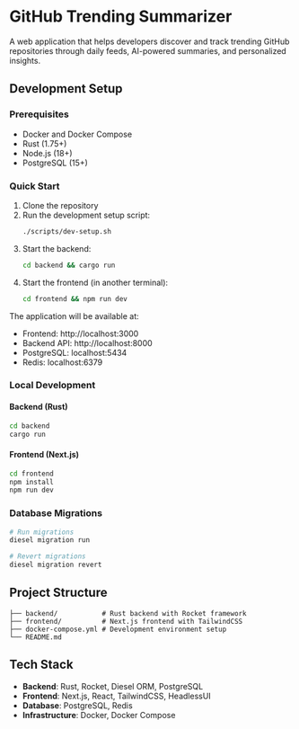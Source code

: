 # GitHub Trending Summarizer

A web application that helps developers discover and track trending GitHub repositories through daily feeds, AI-powered summaries, and personalized insights.

## Development Setup

### Prerequisites

- Docker and Docker Compose
- Rust (1.75+)
- Node.js (18+)
- PostgreSQL (15+)

### Quick Start

1. Clone the repository
2. Run the development setup script:
   ```bash
   ./scripts/dev-setup.sh
   ```
3. Start the backend:
   ```bash
   cd backend && cargo run
   ```
4. Start the frontend (in another terminal):
   ```bash
   cd frontend && npm run dev
   ```

The application will be available at:

- Frontend: http://localhost:3000
- Backend API: http://localhost:8000
- PostgreSQL: localhost:5434
- Redis: localhost:6379

### Local Development

#### Backend (Rust)

```bash
cd backend
cargo run
```

#### Frontend (Next.js)

```bash
cd frontend
npm install
npm run dev
```

### Database Migrations

```bash
# Run migrations
diesel migration run

# Revert migrations
diesel migration revert
```

## Project Structure

```
├── backend/           # Rust backend with Rocket framework
├── frontend/          # Next.js frontend with TailwindCSS
├── docker-compose.yml # Development environment setup
└── README.md
```

## Tech Stack

- **Backend**: Rust, Rocket, Diesel ORM, PostgreSQL
- **Frontend**: Next.js, React, TailwindCSS, HeadlessUI
- **Database**: PostgreSQL, Redis
- **Infrastructure**: Docker, Docker Compose
